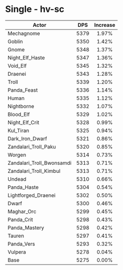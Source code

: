 # Single - hv-sc
| Actor | DPS | Increase |
|---|:---:|:---:|
|Mechagnome|5379|1.97%|
|Goblin|5350|1.42%|
|Gnome|5348|1.37%|
|Night_Elf_Haste|5347|1.36%|
|Void_Elf|5345|1.32%|
|Draenei|5343|1.28%|
|Troll|5339|1.20%|
|Panda_Feast|5336|1.14%|
|Human|5335|1.12%|
|Nightborne|5332|1.07%|
|Blood_Elf|5329|1.02%|
|Night_Elf_Crit|5328|0.99%|
|Kul_Tiran|5325|0.94%|
|Dark_Iron_Dwarf|5321|0.86%|
|Zandalari_Troll_Paku|5320|0.85%|
|Worgen|5314|0.73%|
|Zandalari_Troll_Bwonsamdi|5313|0.71%|
|Zandalari_Troll_Kimbul|5313|0.71%|
|Undead|5310|0.66%|
|Panda_Haste|5304|0.54%|
|Lightforged_Draenei|5302|0.50%|
|Dwarf|5300|0.46%|
|Maghar_Orc|5299|0.45%|
|Panda_Crit|5298|0.43%|
|Panda_Mastery|5298|0.42%|
|Tauren|5297|0.41%|
|Panda_Vers|5293|0.32%|
|Vulpera|5278|0.04%|
|Base|5275|0.00%|
